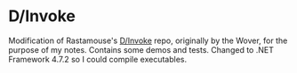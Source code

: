 # D/Invoke

Modification of Rastamouse's [D/Invoke](https://github.com/rasta-mouse/DInvoke) repo, originally by the Wover, for the purpose of my notes. Contains some demos and tests. Changed to .NET Framework 4.7.2 so I could compile executables.
